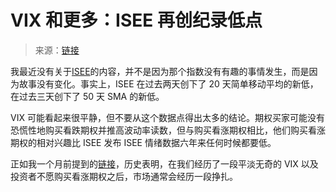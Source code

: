 <!--yml

分类：未分类

日期：2024-05-18 18:43:33

-->

# VIX 和更多：ISEE 再创纪录低点

> 来源：[链接](http://vixandmore.blogspot.com/2008/02/more-record-lows-in-isee.html#0001-01-01)

我最近没有关于[ISEE](http://vixandmore.blogspot.com/search/label/ISEE)的内容，并不是因为那个指数没有有趣的事情发生，而是因为故事没有变化。事实上，ISEE 在过去两天创下了 20 天简单移动平均的新低，在过去三天创下了 50 天 SMA 的新低。

VIX 可能看起来很平静，但不要从这个数据点得出太多的结论。期权买家可能没有恐慌性地购买看跌期权并推高波动率读数，但与购买看涨期权相比，他们购买看涨期权的相对兴趣比 ISEE 发布 ISEE 情绪数据六年来任何时候都要低。

正如我一个月前提到的[链接](http://vixandmore.blogspot.com/2008/01/when-volatility-and-put-to-call.html)，历史表明，在我们经历了一段平淡无奇的 VIX 以及投资者不愿购买看涨期权之后，市场通常会经历一段挣扎。
